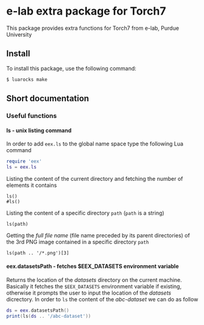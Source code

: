 # e-lab extra package for Torch7

This package provides extra functions for Torch7 from e-lab, Purdue University

## Install

To install this package, use the following command: 

```sh
$ luarocks make
```

## Short documentation

### Useful functions

#### ls - unix listing command

In order to add `eex.ls` to the global name space type the following Lua command

```lua
require 'eex'
ls = eex.ls
```

Listing the content of the current directory and fetching the number of elements it contains

```
ls()
#ls()
```

Listing the content of a specific directory `path` (`path` is a string)

```
ls(path)
```

Getting the *full file name* (file name preceded by its parent directories) of the 3rd PNG image contained in a specific directory `path`

```
ls(path .. '/*.png')[3]
```

#### eex.datasetsPath - fetches $EEX_DATASETS environment variable

Returns the location of the *datasets* directory on the current machine. Basically it fetches the `$EEX_DATASETS` environment variable if existing, otherwise it prompts the user to input the location of the *datasets* dicrectory. In order to `ls` the content of the *abc-dataset* we can do as follow

```lua
ds = eex.datasetsPath()
print(ls(ds .. '/abc-dataset'))
```
